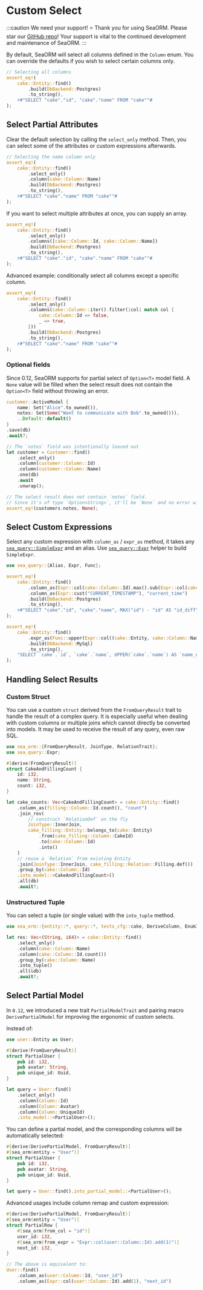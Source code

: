# Custom Select

:::caution We need your support! ⭐
Thank you for using SeaORM. Please star our [GitHub repo](https://github.com/SeaQL/sea-orm)! Your support is vital to the continued development and maintenance of SeaORM.
:::

By default, SeaORM will select all columns defined in the `Column` enum. You can override the defaults if you wish to select certain columns only.

```rust
// Selecting all columns
assert_eq!(
    cake::Entity::find()
        .build(DbBackend::Postgres)
        .to_string(),
    r#"SELECT "cake"."id", "cake"."name" FROM "cake""#
);
```

## Select Partial Attributes

Clear the default selection by calling the `select_only` method. Then, you can select some of the attributes or custom expressions afterwards.

```rust
// Selecting the name column only
assert_eq!(
    cake::Entity::find()
        .select_only()
        .column(cake::Column::Name)
        .build(DbBackend::Postgres)
        .to_string(),
    r#"SELECT "cake"."name" FROM "cake""#
);
```

If you want to select multiple attributes at once, you can supply an array.

```rust
assert_eq!(
    cake::Entity::find()
        .select_only()
        .columns([cake::Column::Id, cake::Column::Name])
        .build(DbBackend::Postgres)
        .to_string(),
    r#"SELECT "cake"."id", "cake"."name" FROM "cake""#
);
```

Advanced example: conditionally select all columns except a specific column.

```rust
assert_eq!(
    cake::Entity::find()
        .select_only()
        .columns(cake::Column::iter().filter(|col| match col {
            cake::Column::Id => false,
            _ => true,
        }))
        .build(DbBackend::Postgres)
        .to_string(),
    r#"SELECT "cake"."name" FROM "cake""#
);
```

### Optional fields

Since 0.12, SeaORM supports for partial select of `Option<T>` model field. A `None` value will be filled when the select result does not contain the `Option<T>` field without throwing an error.

```rust
customer::ActiveModel {
    name: Set("Alice".to_owned()),
    notes: Set(Some("Want to communicate with Bob".to_owned())),
    ..Default::default()
}
.save(db)
.await?;

// The `notes` field was intentionally leaved out
let customer = Customer::find()
    .select_only()
    .column(customer::Column::Id)
    .column(customer::Column::Name)
    .one(db)
    .await
    .unwrap();

// The select result does not contain `notes` field.
// Since it's of type `Option<String>`, it'll be `None` and no error will be thrown.
assert_eq!(customers.notes, None);
```

## Select Custom Expressions

Select any custom expression with `column_as` / `expr_as` method, it takes any [`sea_query::SimpleExpr`](https://docs.rs/sea-query/*/sea_query/expr/enum.SimpleExpr.html) and an alias. Use [`sea_query::Expr`](https://docs.rs/sea-query/*/sea_query/expr/struct.Expr.html) helper to build `SimpleExpr`.

```rust
use sea_query::{Alias, Expr, Func};

assert_eq!(
    cake::Entity::find()
        .column_as(Expr::col(cake::Column::Id).max().sub(Expr::col(cake::Column::Id)), "id_diff")
        .column_as(Expr::cust("CURRENT_TIMESTAMP"), "current_time")
        .build(DbBackend::Postgres)
        .to_string(),
    r#"SELECT "cake"."id", "cake"."name", MAX("id") - "id" AS "id_diff", CURRENT_TIMESTAMP AS "current_time" FROM "cake""#
);

assert_eq!(
    cake::Entity::find()
        .expr_as(Func::upper(Expr::col((cake::Entity, cake::Column::Name))), "name_upper")
        .build(DbBackend::MySql)
        .to_string(),
    "SELECT `cake`.`id`, `cake`.`name`, UPPER(`cake`.`name`) AS `name_upper` FROM `cake`"
);
```

## Handling Select Results

### Custom Struct

You can use a custom `struct` derived from the `FromQueryResult` trait to handle the result of a complex query. It is especially useful when dealing with custom columns or multiple joins which cannot directly be converted into models. It may be used to receive the result of any query, even raw SQL.

```rust
use sea_orm::{FromQueryResult, JoinType, RelationTrait};
use sea_query::Expr;

#[derive(FromQueryResult)]
struct CakeAndFillingCount {
    id: i32,
    name: String,
    count: i32,
}

let cake_counts: Vec<CakeAndFillingCount> = cake::Entity::find()
    .column_as(filling::Column::Id.count(), "count")
    .join_rev(
        // construct `RelationDef` on the fly
        JoinType::InnerJoin,
        cake_filling::Entity::belongs_to(cake::Entity)
            .from(cake_filling::Column::CakeId)
            .to(cake::Column::Id)
            .into()
    )
    // reuse a `Relation` from existing Entity
    .join(JoinType::InnerJoin, cake_filling::Relation::Filling.def())
    .group_by(cake::Column::Id)
    .into_model::<CakeAndFillingCount>()
    .all(db)
    .await?;
```

### Unstructured Tuple

You can select a tuple (or single value) with the `into_tuple` method.

```rust
use sea_orm::{entity::*, query::*, tests_cfg::cake, DeriveColumn, EnumIter};

let res: Vec<(String, i64)> = cake::Entity::find()
    .select_only()
    .column(cake::Column::Name)
    .column(cake::Column::Id.count())
    .group_by(cake::Column::Name)
    .into_tuple()
    .all(&db)
    .await?;
```

## Select Partial Model

In `0.12`, we introduced a new trait `PartialModelTrait` and pairing macro `DerivePartialModel` for improving the ergonomic of custom selects.

Instead of:

```rust
use user::Entity as User;

#[derive(FromQueryResult)]
struct PartialUser {
    pub id: i32,
    pub avatar: String,
    pub unique_id: Uuid,
}

let query = User::find()
    .select_only()
    .column(Column::Id)
    .column(Column::Avatar)
    .column(Column::UniqueId)
    .into_model::<PartialUser>();
```

You can define a partial model, and the corresponding columns will be automatically selected:

```rust
#[derive(DerivePartialModel, FromQueryResult)]
#[sea_orm(entity = "User")]
struct PartialUser {
    pub id: i32,
    pub avatar: String,
    pub unique_id: Uuid,
}

let query = User::find().into_partial_model::<PartialUser>();
```

Advanced usages include column remap and custom expression:

```rust
#[derive(DerivePartialModel, FromQueryResult)]
#[sea_orm(entity = "User")]
struct PartialRow {
    #[sea_orm(from_col = "id")]
    user_id: i32,
    #[sea_orm(from_expr = "Expr::col(user::Column::Id).add(1)")]
    next_id: i32,
}

// The above is equivalent to:
User::find()
    .column_as(user::Column::Id, "user_id")
    .column_as(Expr::col(user::Column::Id).add(1), "next_id")
```